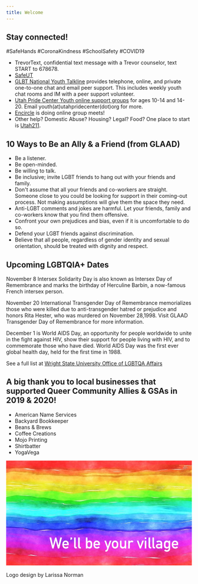 ```yaml
---
title: Welcome
--- 
```


## Stay connected! 

#SafeHands #CoronaKindness #SchoolSafety #COVID19  

- TrevorText, confidential text message with a Trevor counselor, text START to 678678. 
- [SafeUT](https://safeut.med.utah.edu)  
- [GLBT National Youth Talkline](https://www.glbtonline.org) provides telephone, online, and private one-to-one chat and email peer support. This includes weekly youth chat rooms and IM with a peer support volunteer. 
- [Utah Pride Center Youth online support groups](https://utahpridecenter.org/programs/youth-family-programs/) for ages 10-14 and 14-20. Email youth(at)utahpridecenter(dot)org for more.  
- [Encircle](https://encircletogether.org) is doing online group meets!  
- Other help? Domestic Abuse? Housing? Legal? Food? One place to start is [Utah211](https://211utah.org). 


## 10 Ways to Be an Ally & a Friend (from GLAAD)  

- Be a listener.
- Be open-minded.
- Be willing to talk.
- Be inclusive; invite LGBT friends to hang out with your friends and family.
- Don't assume that all your friends and co-workers are straight. Someone close to you could be looking for support in their coming-out process. Not making assumptions will give them the space they need.
- Anti-LGBT comments and jokes are harmful. Let your friends, family and co-workers know that you find them offensive.
- Confront your own prejudices and bias, even if it is uncomfortable to do so.
- Defend your LGBT friends against discrimination.
- Believe that all people, regardless of gender identity and sexual orientation, should be treated with dignity and respect.


## Upcoming LGBTQIA+ Dates

November 8 Intersex Solidarity Day is also known as Intersex Day of Remembrance and marks the birthday of Herculine Barbin, a now-famous French intersex person. 

November 20 International Transgender Day of Remembrance memorializes those who were killed due to anti-transgender hatred or prejudice and honors Rita Hester, who was murdered on November 28,1998. Visit GLAAD Transgender Day of Remembrance for more information.

December 1 is World AIDS Day, an opportunity for people worldwide to unite in the fight against HIV, show their support for people living with HIV, and to commemorate those who have died. World AIDS Day was the first ever global health day, held for the first time in 1988. 

See a full list at [Wright State University Office of LGBTQA Affairs](https://www.wright.edu/diversity-and-inclusion/culture-and-identity-centers/lgbtqa-affairs/international-lgbtqa-dates-to-know)


## A big thank you to local businesses that supported Queer Community Allies & GSAs in 2019 & 2020! 

- American Name Services
- Backyard Bookkeeper
- Beans & Brews 
- Coffee Creations 
- Mojo Printing 
- Shirtbatter
- YogaVega

![we'll be your village](files/rainbow-banner.jpeg)

Logo design by Larissa Norman
